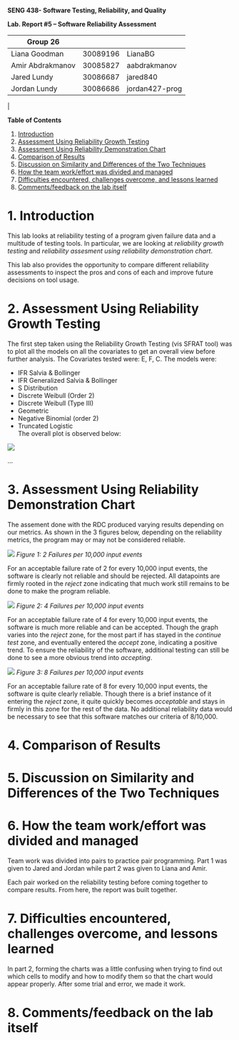 **SENG 438- Software Testing, Reliability, and Quality**

**Lab. Report \#5 – Software Reliability Assessment**

| Group 26         |          |                |
| ---------------- | -------- | -------------- |
| Liana Goodman    | 30089196 | LianaBG        |
| Amir Abdrakmanov | 30085827 | aabdrakmanov   |
| Jared Lundy      | 30086687 | jared840       |
| Jordan Lundy     | 30086686 | jordan427-prog |
|

**Table of Contents**
1. [Introduction](#1-introduction)
2. [Assessment Using Reliability Growth Testing](#2-assessment-using-reliability-growth-testing)
3. [Assessment Using Reliability Demonstration Chart](#3-assessment-using-reliability-demonstration-chart)
4. [Comparison of Results](#4-comparison-of-results)
5. [Discussion on Similarity and Differences of the Two Techniques](#5-discussion-on-similarity-and-differences-of-the-two-techniques)
6. [How the team work/effort was divided and managed](#6-how-the-team-workeffort-was-divided-and-managed)
7. [Difficulties encountered, challenges overcome, and lessons learned](#7-difficulties-encountered-challenges-overcome-and-lessons-learned)
8. [Comments/feedback on the lab itself](#8-commentsfeedback-on-the-lab-itself)

# 1. Introduction
This lab looks at reliability testing of a program given failure data and a multitude of testing tools. In particular, we are looking at *reliability growth testing* and *reliability assesment using reliability demonstration chart*.

This lab also provides the opportunity to compare different reliability assessments to inspect the pros and cons of each and improve future decisions on tool usage.

# 2. Assessment Using Reliability Growth Testing 

The first step taken using the Reliability Growth Testing (vis SFRAT tool) was to plot all the models on all the 
covariates to get an overall view before further analysis. The Covariates tested were: E, F, C. The models were:
  - IFR Salvia & Bollinger
  - IFR Generalized Salvia & Bollinger
  - S Distribution
  - Discrete Weibull (Order 2)
  - Discrete Weibull (Type III)
  - Geometric
  - Negative Binomial (order 2)
  - Truncated Logistic <br />
The overall plot is observed below:

![](media/exported_part1_allmodels.png) 

...

# 3. Assessment Using Reliability Demonstration Chart
The assement done with the RDC produced varying results depending on our metrics. As shown in the 3 figures below, depending on the reliability metrics, the program may or may not be considered reliable.

![](media/2%20Failures.png)
*Figure 1: 2 Failures per 10,000 input events*

For an acceptable failure rate of 2 for every 10,000 input events, the software is clearly not reliable and should be rejected. All datapoints are firmly rooted in the *reject* zone indicating that much work still remains to be done to make the program reliable.

![](media/4%20Failures.png)
*Figure 2: 4 Failures per 10,000 input events*

For an acceptable failure rate of 4 for every 10,000 input events, the software is much more reliable and can be accepted. Though the graph varies into the *reject* zone, for the most part if has stayed in the *continue test* zone, and eventually entered the *accept* zone, indicating a positive trend. To ensure the reliability of the software, additional testing can still be done to see a more obvious trend into *accepting*.

![](media/8%20Failures.png)
*Figure 3: 8 Failures per 10,000 input events*

For an acceptable failure rate of 8 for every 10,000 input events, the software is quite clearly reliable. Though there is a brief instance of it entering the *reject* zone, it quite quickly becomes *acceptable* and stays in firmly in this zone for the rest of the data. No additional reliability data would be necessary to see that this software matches our criteria of 8/10,000.

# 4. Comparison of Results

# 5. Discussion on Similarity and Differences of the Two Techniques

# 6. How the team work/effort was divided and managed
Team work was divided into pairs to practice pair programming. Part 1 was given to Jared and Jordan while part 2 was given to Liana and Amir.

Each pair worked on the reliability testing before coming together to compare results. From here, the report was built together.

# 7. Difficulties encountered, challenges overcome, and lessons learned
In part 2, forming the charts was a little confusing when trying to find out which cells to modify and how to modify them so that the chart would appear properly. After some trial and error, we made it work.

# 8. Comments/feedback on the lab itself

